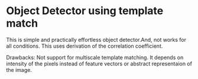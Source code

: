 
# Object Detector using template match
This is simple and practically effortless object detector.And, not works for all conditions.
This uses derivation of the correlation coefficient.

Drawbacks:
Not support for multiscale template matching.
It depends on intensity of the pixels instead of feature vectors or abstract representaion of the image.

